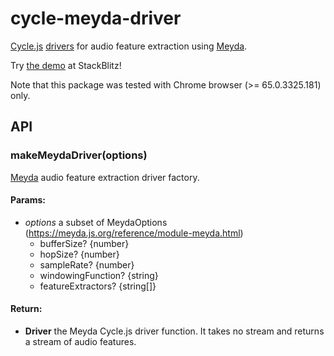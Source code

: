 <!-- This README.md is automatically generated. Edit the JSDoc comments in source code or the md files in docs/readmes/. -->

# cycle-meyda-driver

[Cycle.js](http://cycle.js.org/) [drivers](https://cycle.js.org/drivers.html) for audio feature extraction using [Meyda](https://github.com/meyda/meyda).

Try [the demo](https://stackblitz.com/edit/cycle-robot-drivers-demos-meyda) at StackBlitz!

Note that this package was tested with Chrome browser (>= 65.0.3325.181) only.

## API

<!-- Start src/index.ts -->

### makeMeydaDriver(options)

[Meyda](https://github.com/meyda/meyda) audio feature extraction driver factory.

#### Params:

* *options* a subset of MeydaOptions (https://meyda.js.org/reference/module-meyda.html) 
  * bufferSize? {number}
  * hopSize? {number}
  * sampleRate? {number}
  * windowingFunction? {string}
  * featureExtractors? {string[]}

#### Return:

* **Driver** the Meyda Cycle.js driver function. It takes no stream   and returns a stream of audio features.

<!-- End src/index.ts -->

